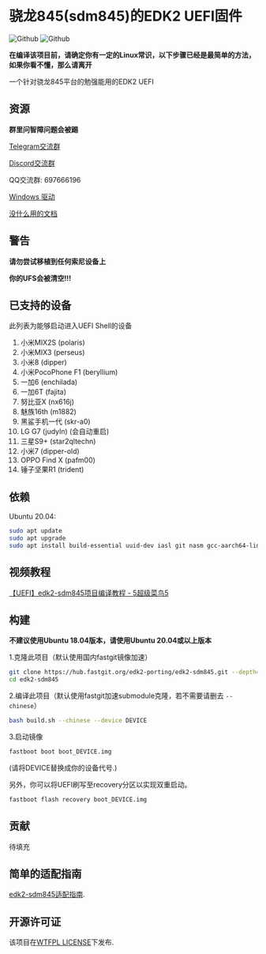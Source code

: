 # 骁龙845(sdm845)的EDK2 UEFI固件

![Github](https://img.shields.io/github/downloads/edk2-porting/edk2-sdm845/total)
![Github](https://img.shields.io/github/v/release/edk2-porting/edk2-sdm845?include_prereleases)

**在编译该项目前，请确定你有一定的Linux常识，以下步骤已经是最简单的方法，如果你看不懂，那么请离开**

一个针对骁龙845平台的勉强能用的EDK2 UEFI

## 资源

**群里问智障问题会被踢**

[Telegram交流群](https://t.me/joinchat/MNjTmBqHIokjweeN0SpoyA)

[Discord交流群](https://discord.gg/XXBWfag)

QQ交流群: 697666196

[Windows 驱动](https://github.com/edk2-porting/WOA-Drivers)

[没什么用的文档](https://renegade-doc.readthedocs.io/zh_CN/latest/index.html)

## 警告

**请勿尝试移植到任何索尼设备上**

**你的UFS会被清空!!!**

## 已支持的设备

此列表为能够启动进入UEFI Shell的设备

1. 小米MIX2S        (polaris)
2. 小米MIX3         (perseus)
3. 小米8            (dipper)
4. 小米PocoPhone F1 (beryllium)
5. 一加6            (enchilada)
6. 一加6T           (fajita)
7. 努比亚X          (nx616j)
8. 魅族16th         (m1882)
9. 黑鲨手机一代     (skr-a0)
10. LG G7           (judyln)            (会自动重启)
11. 三星S9+         (star2qltechn)
12. 小米7           (dipper-old)
13. OPPO Find X     (pafm00)
14. 锤子坚果R1      (trident)

## 依赖

Ubuntu 20.04:

```bash
sudo apt update
sudo apt upgrade
sudo apt install build-essential uuid-dev iasl git nasm gcc-aarch64-linux-gnu abootimg python3-distutils python3-pil python3-git
```

## 视频教程

[【UEFI】edk2-sdm845项目编译教程 - 5超级菜鸟5](https://www.bilibili.com/video/BV1ab4y197e7)

## 构建

**不建议使用Ubuntu 18.04版本，请使用Ubuntu 20.04或以上版本**

1.克隆此项目（默认使用国内fastgit镜像加速）

```bash
git clone https://hub.fastgit.org/edk2-porting/edk2-sdm845.git --depth=1
cd edk2-sdm845
```

2.编译此项目（默认使用fastgit加速submodule克隆，若不需要请删去 `--chinese`）

```bash
bash build.sh --chinese --device DEVICE
```

3.启动镜像

```bash
fastboot boot boot_DEVICE.img
```

(请将DEVICE替换成你的设备代号.)

另外，你可以将UEFI刷写至recovery分区以实现双重启动。

```bash
fastboot flash recovery boot_DEVICE.img
```

## 贡献

待填充

## 简单的适配指南

[edk2-sdm845适配指南](https://renegade-doc.readthedocs.io/zh_CN/latest/edk2/port.html).

## 开源许可证

该项目在[WTFPL LICENSE](http://www.wtfpl.net/)下发布.
